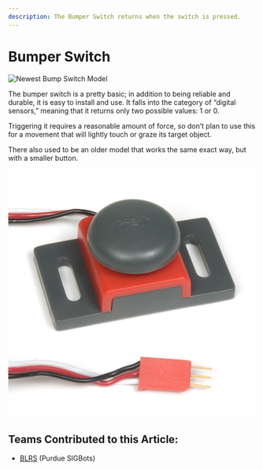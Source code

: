 ```yaml
---
description: The Bumper Switch returns when the switch is pressed.
---
```


# Bumper Switch

![Newest Bump Switch Model](../../../.gitbook/assets/276-4858.jpg)

The bumper switch is a pretty basic; in addition to being reliable and durable, it is easy to install and use. It falls into the category of “digital sensors,” meaning that it returns only two possible values: 1 or 0.

Triggering it requires a reasonable amount of force, so don’t plan to use this for a movement that will lightly touch or graze its target object.

There also used to be an older model that works the same exact way, but with a smaller button.

![Older Bump Switch Model](<../../../.gitbook/assets/image (9).png>)

## Teams Contributed to this Article:

* [BLRS](https://purduesigbots.com) (Purdue SIGBots)
